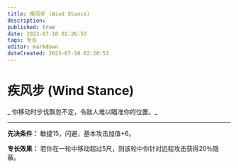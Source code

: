 ```yaml
---
title: 疾风步 (Wind Stance)
description: 
published: true
date: 2023-07-10 02:26:53
tags: 专长
editor: markdown
dateCreated: 2023-07-10 02:26:53
---
```


# 疾风步 (Wind Stance)

_ 你移动时步伐飘忽不定，令敌人难以瞄准你的位置。_

* * *

**先决条件：** 敏捷15，闪避，基本攻击加值+6。

**专长效果：** 若你在一轮中移动超过5尺，则该轮中你针对远程攻击获得20％隐蔽。

